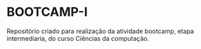 # BOOTCAMP-I
Repositório criado para realização da atividade bootcamp, etapa intermediaria, do curso Ciências da computação.
